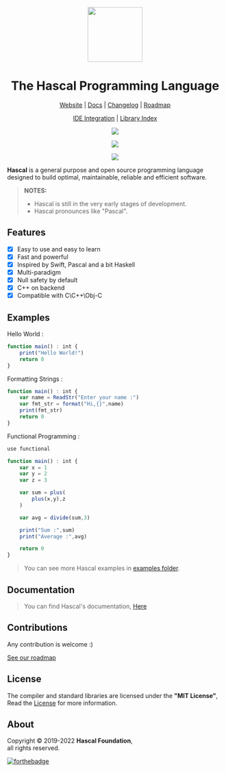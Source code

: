 
<div align="center">
  <img style="text-align:center" src="hascal-logo.png" height="128px" width="128px">


  # The Hascal Programming Language

  [Website](https://hascal.github.io) |
  [Docs](https://hascal.github.io/docs/latest) |
  [Changelog](docs/CHANGELOG.md) |
  [Roadmap](docs/ROADMAP.md)

  [IDE Integration](docs/ide.md) |
  [Library Index](https://github.com/hascal/libs)
  <!-- [AUR Package](https://aur.archlinux.org/packages/hascal-git) -->
  [![](https://img.shields.io/github/v/tag/hascal/hascal)](https://github.com/hascal/hascal/releases)
  
  [![](https://img.shields.io/aur/version/hascal-git?label=AUR%20Package&logo=linux&style=for-the-badge)](https://aur.archlinux.org/packages/hascal-git)

  [![](https://img.shields.io/gitter/room/hascal/community?style=for-the-badge)](https://gitter.im/hascal/community)

</div>

**Hascal** is a general purpose and open source programming language designed to build optimal, maintainable, reliable and efficient software.
> **NOTES:** 
> - Hascal is still in the very early stages of development.
> - Hascal pronounces like "Pascal".

## Features
- [x] Easy to use and easy to learn
- [x] Fast and powerful
- [x] Inspired by Swift, Pascal and a bit Haskell
- [x] Multi-paradigm
- [x] Null safety by default
- [x] C++ on backend
- [x] Compatible with C\C++\Obj-C

## Examples
Hello World :
```typescript
function main() : int {
    print("Hello World!")
    return 0
}
```

Formatting Strings :
```typescript
function main() : int {
    var name = ReadStr("Enter your name :")
    var fmt_str = format("Hi,{}",name)
    print(fmt_str)
    return 0
}
```

Functional Programming :
```typescript
use functional

function main() : int {
    var x = 1
    var y = 2
    var z = 3

    var sum = plus(
        plus(x,y),z
    )

    var avg = divide(sum,3)

    print("Sum :",sum)
    print("Average :",avg)

    return 0
}
```

> You can see more Hascal examples in [examples folder](https://github.com/hascal/hascal/tree/main/examples).

## Documentation
> You can find Hascal's documentation, [Here](https://hascal.github.io/docs/latest)

## Contributions
Any contribution is welcome :)

[See our roadmap](docs/ROADMAP.md)

<!-- [![graph](https://contrib.rocks/image?repo=hascal/hascal)](https://github.com/hascal/hascal/graphs/contributors)
-->

## License
The compiler and standard libraries are licensed under the **"MIT License"**,
Read the [License](https://github.com/hascal/hascal/blob/main/LICENSE) for more information.

## About
Copyright © 2019-2022 **Hascal Foundation**, \
all rights reserved.

[![forthebadge](https://forthebadge.com/images/badges/built-with-love.svg)](https://forthebadge.com)
